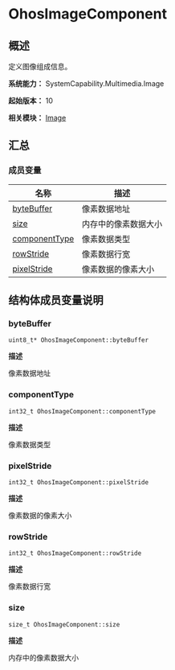 # OhosImageComponent


## 概述

定义图像组成信息。

**系统能力：** SystemCapability.Multimedia.Image

**起始版本：** 10

**相关模块：** [Image](image.md)


## 汇总


### 成员变量

| 名称 | 描述 | 
| -------- | -------- |
| [byteBuffer](#bytebuffer) | 像素数据地址 | 
| [size](#size) | 内存中的像素数据大小 | 
| [componentType](#componenttype) | 像素数据类型 | 
| [rowStride](#rowstride) | 像素数据行宽 | 
| [pixelStride](#pixelstride) | 像素数据的像素大小 | 


## 结构体成员变量说明


### byteBuffer

```
uint8_t* OhosImageComponent::byteBuffer
```

**描述**

像素数据地址


### componentType

```
int32_t OhosImageComponent::componentType
```

**描述**

像素数据类型


### pixelStride

```
int32_t OhosImageComponent::pixelStride
```

**描述**

像素数据的像素大小


### rowStride

```
int32_t OhosImageComponent::rowStride
```

**描述**

像素数据行宽


### size

```
size_t OhosImageComponent::size
```

**描述**

内存中的像素数据大小
